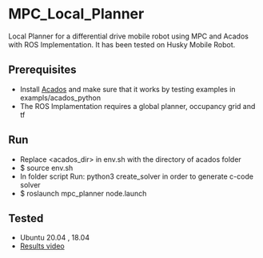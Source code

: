 # MPC_Local_Planner
Local Planner for a differential drive mobile robot using MPC and Acados with ROS Implementation. It has been tested on Husky Mobile Robot.

## Prerequisites
- Install [Acados](https://github.com/acados/acados) and make sure that it works by testing examples in exampls/acados_python
- The ROS Implamentation requires a global planner, occupancy grid and tf

## Run
- Replace <acados_dir> in env.sh with the directory of acados folder
- $ source env.sh
- In folder script Run: python3 create_solver in order to generate c-code solver
- $ roslaunch mpc_planner node.launch

## Tested
- Ubuntu 20.04 , 18.04
- [Results video](https://www.youtube.com/watch?v=_dgcIUr5awI)
 

